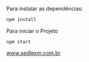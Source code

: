 Para instalar as dependências:

```bash
npm install
```

Para iniciar o Projeto

```bach
npm start
```

www.sedlexm.com.br
